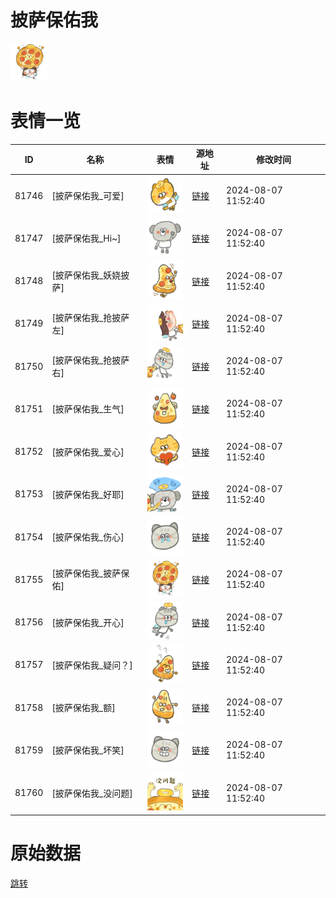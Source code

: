 # 披萨保佑我

<img src="./cover.png" height="60" alt="cover" />

# 表情一览

|ID|名称|表情|源地址|修改时间|
|----|----|----|----|----|
|81746|[披萨保佑我_可爱]|<img src="./pic/081746_%5B披萨保佑我_可爱%5D.png" height="60" alt="可爱"/>|[链接](https://i0.hdslb.com/bfs/garb/aeafc6a8abef593abc0e1986c2caf8bcc5c591a5.png)|2024-08-07 11:52:40|
|81747|[披萨保佑我_Hi~]|<img src="./pic/081747_%5B披萨保佑我_Hi~%5D.png" height="60" alt="Hi~"/>|[链接](https://i0.hdslb.com/bfs/garb/fd1969a9bf7e15a3a9f954987e08746cebcf641a.png)|2024-08-07 11:52:40|
|81748|[披萨保佑我_妖娆披萨]|<img src="./pic/081748_%5B披萨保佑我_妖娆披萨%5D.png" height="60" alt="妖娆披萨"/>|[链接](https://i0.hdslb.com/bfs/garb/8569dec7fd82eb395c84c02fd4340857151ba7fa.png)|2024-08-07 11:52:40|
|81749|[披萨保佑我_抢披萨左]|<img src="./pic/081749_%5B披萨保佑我_抢披萨左%5D.png" height="60" alt="抢披萨左"/>|[链接](https://i0.hdslb.com/bfs/garb/1e9e7fa1e7b3f19a1a47e91ec006704f450b4eae.png)|2024-08-07 11:52:40|
|81750|[披萨保佑我_抢披萨右]|<img src="./pic/081750_%5B披萨保佑我_抢披萨右%5D.png" height="60" alt="抢披萨右"/>|[链接](https://i0.hdslb.com/bfs/garb/c6c86b50c30e83c7b625fbf5c635493b2d324318.png)|2024-08-07 11:52:40|
|81751|[披萨保佑我_生气]|<img src="./pic/081751_%5B披萨保佑我_生气%5D.png" height="60" alt="生气"/>|[链接](https://i0.hdslb.com/bfs/garb/8dff434e2a9cd49cddf9d2b66290dbd0c72e1fa2.png)|2024-08-07 11:52:40|
|81752|[披萨保佑我_爱心]|<img src="./pic/081752_%5B披萨保佑我_爱心%5D.png" height="60" alt="爱心"/>|[链接](https://i0.hdslb.com/bfs/garb/97c23aea0e02a785295ba641bdc072f351a4eb36.png)|2024-08-07 11:52:40|
|81753|[披萨保佑我_好耶]|<img src="./pic/081753_%5B披萨保佑我_好耶%5D.png" height="60" alt="好耶"/>|[链接](https://i0.hdslb.com/bfs/garb/950de00b3a7e55c58c29e874fa0527afa6bd54f6.png)|2024-08-07 11:52:40|
|81754|[披萨保佑我_伤心]|<img src="./pic/081754_%5B披萨保佑我_伤心%5D.png" height="60" alt="伤心"/>|[链接](https://i0.hdslb.com/bfs/garb/16a879da8ea909084073874a0a62b68409fd7cc4.png)|2024-08-07 11:52:40|
|81755|[披萨保佑我_披萨保佑]|<img src="./pic/081755_%5B披萨保佑我_披萨保佑%5D.png" height="60" alt="披萨保佑"/>|[链接](https://i0.hdslb.com/bfs/garb/56a7129ab3427571f2a8c6a555dd401a7b8d1231.png)|2024-08-07 11:52:40|
|81756|[披萨保佑我_开心]|<img src="./pic/081756_%5B披萨保佑我_开心%5D.png" height="60" alt="开心"/>|[链接](https://i0.hdslb.com/bfs/garb/e66a38a33fc2e6aedbb71f2a242ad32d313b7ee0.png)|2024-08-07 11:52:40|
|81757|[披萨保佑我_疑问？]|<img src="./pic/081757_%5B披萨保佑我_疑问？%5D.png" height="60" alt="疑问？"/>|[链接](https://i0.hdslb.com/bfs/garb/f51f688045069f5a6b70dd1efcb7b6f0471b905f.png)|2024-08-07 11:52:40|
|81758|[披萨保佑我_额]|<img src="./pic/081758_%5B披萨保佑我_额%5D.png" height="60" alt="额"/>|[链接](https://i0.hdslb.com/bfs/garb/cd1c47bd357ba28d053761331b4b288d616d560f.png)|2024-08-07 11:52:40|
|81759|[披萨保佑我_坏笑]|<img src="./pic/081759_%5B披萨保佑我_坏笑%5D.png" height="60" alt="坏笑"/>|[链接](https://i0.hdslb.com/bfs/garb/f731ace19c92f488a3584a81e143a971dc0be753.png)|2024-08-07 11:52:40|
|81760|[披萨保佑我_没问题]|<img src="./pic/081760_%5B披萨保佑我_没问题%5D.png" height="60" alt="没问题"/>|[链接](https://i0.hdslb.com/bfs/garb/f9558dfe3b66046f31ac3d67fd7007c2e415c3e5.png)|2024-08-07 11:52:40|

# 原始数据

[跳转](./raw.json)

